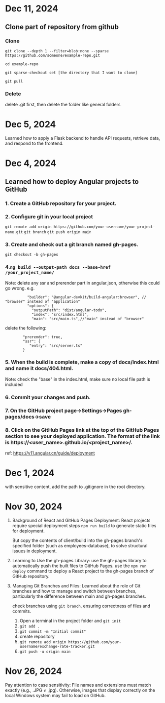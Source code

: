 # Dec 11, 2024

## Clone part of repository from github

### Clone

```git
git clone --depth 1 --filter=blob:none --sparse https://github.com/someone/example-repo.git

cd example-repo

git sparse-checkout set [the directory that I want to clone]

git pull
```

### Delete

delete .git first, then delete the folder like general folders

# Dec 5, 2024

Learned how to apply a Flask backend to handle API requests, retrieve data, and respond to the frontend.

# Dec 4, 2024

## Learned how to deploy Angular projects to GitHub

### 1. Create a GitHub repository for your project.

### 2. Configure git in your local project

`git remote add origin https://github.com/your-username/your-project-name.git`
`git branch`
`git push origin main`

### 3. Create and check out a git branch named gh-pages.

`git checkout -b gh-pages`

### 4.`ng build --output-path docs --base-href /your_project_name/`

Note: delete any ssr and prerender part in angular.json, otherwise this could go wrong.
e.g.

```
          "builder": "@angular-devkit/build-angular:browser", //  "browser" instead of "application"
          "options": {
            "outputPath": "dist/angular-todo",
            "index": "src/index.html",
            "main": "src/main.ts",//"main" instead of "browser"
```

delete the following:

            "prerender": true,
            "ssr": {
               "entry": "src/server.ts"
            }

### 5. When the build is complete, make a copy of docs/index.html and name it docs/404.html.

Note: check the "base" in the index.html, make sure no local file path is included

### 6. Commit your changes and push.

### 7. On the GitHub project page->Settings->Pages gh-pages/docs->save

### 8. Click on the GitHub Pages link at the top of the GitHub Pages section to see your deployed application. The format of the link is https://<user_name>.github.io/<project_name>/.

ref: https://v11.angular.cn/guide/deployment

# Dec 1, 2024

with sensitive content, add the path to .gitignore in the root directory.

# Nov 30, 2024

1. Background of React and GitHub Pages Deployment:
   React projects require special deployment steps
   `npm run build` to generate static files for deployment.

   But copy the contents of client/build into the gh-pages branch's specified folder (such as employees-database), to solve structural issues in deployment.

2. Learning to Use the gh-pages Library:
   use the gh-pages library to automatically push the built files to GitHub Pages.
   use the `npm run deploy` command to deploy a React project to the gh-pages branch of GitHub repository.

3. Managing Git Branches and Files:
   Learned about the role of Git branches and how to manage and switch between branches, particularly the difference between main and gh-pages branches.

   check branches using `git branch`, ensuring correctness of files and commits.

   1. Open a terminal in the project folder and `git init`
   2. `git add .`
   3. `git commit -m "Initial commit"`
   4. create repository
   5. `git remote add origin https://github.com/your-username/exchange-rate-tracker.git`
   6. `git push -u origin main`

# Nov 26, 2024

Pay attention to case sensitivity: File names and extensions must match exactly (e.g., .JPG ≠ .jpg). Otherwise, images that display correctly on the local Windows system may fail to load on GitHub.
